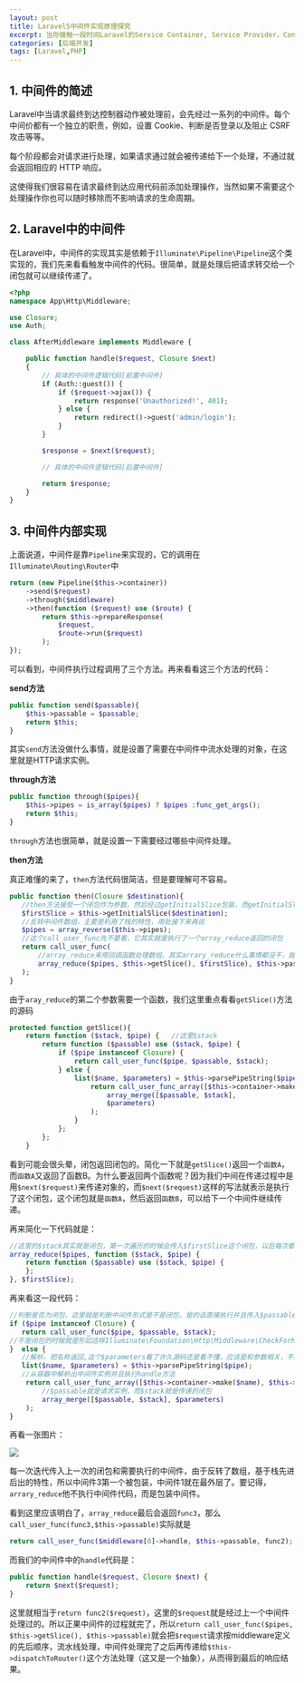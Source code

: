 ```yaml
---
layout: post
title: Laravel5中间件实现原理探究
excerpt: 当你接触一段时间Laravel的Service Container, Service Provider，Contracts和Facade后，也许已经知道它们是什么了，但是对于如何使用，在什么时候使用，以及它们之间的关系是什么，还不是非常清楚。 
categories: [后端开发]
tags: [Laravel,PHP]
---
```


## 1. 中间件的简述

Laravel中当请求最终到达控制器动作被处理前，会先经过一系列的中间件。每个中间价都有一个独立的职责，例如，设置 Cookie、判断是否登录以及阻止 CSRF 攻击等等。

每个阶段都会对请求进行处理，如果请求通过就会被传递给下一个处理，不通过就会返回相应的 HTTP 响应。

这使得我们很容易在请求最终到达应用代码前添加处理操作，当然如果不需要这个处理操作你也可以随时移除而不影响请求的生命周期。

## 2. Laravel中的中间件

在Laravel中，中间件的实现其实是依赖于`Illuminate\Pipeline\Pipeline`这个类实现的，我们先来看看触发中间件的代码。很简单，就是处理后把请求转交给一个闭包就可以继续传递了。

``` php
<?php
namespace App\Http\Middleware;

use Closure;
use Auth;

class AfterMiddleware implements Middleware {

    public function handle($request, Closure $next)
    {
      	// 具体的中间件逻辑代码[前置中间件]
        if (Auth::guest()) {
            if ($request->ajax()) {
                return response('Unauthorized!', 401);
            } else {
                return redirect()->guest('admin/login');
            }
        }

        $response = $next($request);

        // 具体的中间件逻辑代码[后置中间件]

        return $response;
    }
}
```

## 3. 中间件内部实现

上面说道，中间件是靠`Pipeline`来实现的，它的调用在`Illuminate\Routing\Router`中

``` php
return (new Pipeline($this->container))
    ->send($request)
    ->through($middleware)
    ->then(function ($request) use ($route) {
        return $this->prepareResponse(
            $request,
            $route->run($request)
        );
});
```

可以看到，中间件执行过程调用了三个方法。再来看看这三个方法的代码：

**send方法**

``` php
public function send($passable){
    $this->passable = $passable;
    return $this;
}
```

其实`send`方法没做什么事情，就是设置了需要在中间件中流水处理的对象，在这里就是HTTP请求实例。

**through方法**

``` php
public function through($pipes){
    $this->pipes = is_array($pipes) ? $pipes :func_get_args();
    return $this;
}
```

`through`方法也很简单，就是设置一下需要经过哪些中间件处理。

**then方法**

真正难懂的来了，`then`方法代码很简洁，但是要理解可不容易。

``` php
public function then(Closure $destination){
   //then方法接受一个闭包作为参数，然后经过getInitialSlice包装，而getInitialSlice返回的其实也是一个闭包，如果还不知道什么是闭包先去看PHP文档
   $firstSlice = $this->getInitialSlice($destination);
   //反转中间件数组，主要是利用了栈的特性，用处接下来再说
   $pipes = array_reverse($this->pipes);
   //这个call_user_func先不要看，它其实就是执行了一个array_reduce返回的闭包
   return call_user_func(
       //array_reduce来用回调函数处理数组。其实arrary_reduce什么事情都没干，就是包装闭包然后移交给call_user_func来执行
       array_reduce($pipes, $this->getSlice(), $firstSlice), $this->passable
   );
}
```

由于`aray_reduce`的第二个参数需要一个函数，我们这里重点看看`getSlice()`方法的源码

``` php
protected function getSlice(){
    return function ($stack, $pipe) {   //这里$stack
        return function ($passable) use ($stack, $pipe) {
            if ($pipe instanceof Closure) {
                return call_user_func($pipe, $passable, $stack);
            } else {
                list($name, $parameters) = $this->parsePipeString($pipe);
                    return call_user_func_array([$this->container->make($name), $this->method],
                        array_merge([$passable, $stack],
                        $parameters)
                    );
                }
            };
        };
    }
```

看到可能会很头晕，闭包返回闭包的。简化一下就是`getSlice()`返回一个`函数A`，而`函数A`又返回了函数B。为什么要返回两个函数呢？因为我们中间在传递过程中是用`$next($request)`来传递对象的，而`$next($request)`这样的写法就表示是执行了这个闭包，这个闭包就是`函数A`，然后返回`函数B`，可以给下一个中间件继续传递。

再来简化一下代码就是：

``` php
//这里的$stack其实就是闭包，第一次遍历的时候会传入$firstSlice这个闭包，以后每次都会传入下面的那个function; 而$pipe就是每一个中间件
array_reduce($pipes, function ($stack, $pipe) {
    return function ($passable) use ($stack, $pipe) {
    };
}, $firstSlice);
```

再来看这一段代码：

``` php
//判断是否为闭包，这里就是判断中间件形式是不是闭包，是的话直接执行并且传入$passable[请求实例]和$stack[传递给下一个中间件的闭包],并且返回
if ($pipe instanceof Closure) {
   return call_user_func($pipe, $passable, $stack);
//不是闭包的时候就是形如这样Illuminate\Foundation\Http\Middleware\CheckForMaintenanceMode执行
}  else {
   //解析，把名称返回,这个$parameters看了许久源码还是看不懂，应该是和参数相关，不过不影响我们的分析
   list($name, $parameters) = $this->parsePipeString($pipe);
   //从容器中解析出中间件实例并且执行handle方法
    return call_user_func_array([$this->container->make($name), $this->method],
        //$passable就是请求实例，而$stack就是传递的闭包
        array_merge([$passable, $stack], $parameters)
    );
}
```

再看一张图片：

![](http://static.zhnytech.com/blog/2016/05/1158060-23fcc713abbc708c.png)

每一次迭代传入上一次的闭包和需要执行的中间件，由于反转了数组，基于栈先进后出的特性，所以中间件3第一个被包装，中间件1就在最外层了。要记得，`arrary_reduce`他不执行中间件代码，而是包装中间件。

看到这里应该明白了，`array_reduce`最后会返回`func3`，那么`call_user_func(func3,$this->passable)`实际就是

``` php
return call_user_func($middleware[0]->handle, $this->passable, func2);
```

而我们的中间件中的`handle`代码是：

``` php
public function handle($request, Closure $next) {
    return $next($request);
}
```

这里就相当于`return func2($request)`，这里的`$request`就是经过上一个中间件处理过的。所以正果中间件的过程就完了，所以`return call_user_func($pipes, $this->getSlice(), $this->passable)`就会把`$request`请求按middleware定义的先后顺序，流水线处理，中间件处理完了之后再传递给`$this->dispatchToRouter()`这个方法处理（这又是一个抽象），从而得到最后的响应结果。